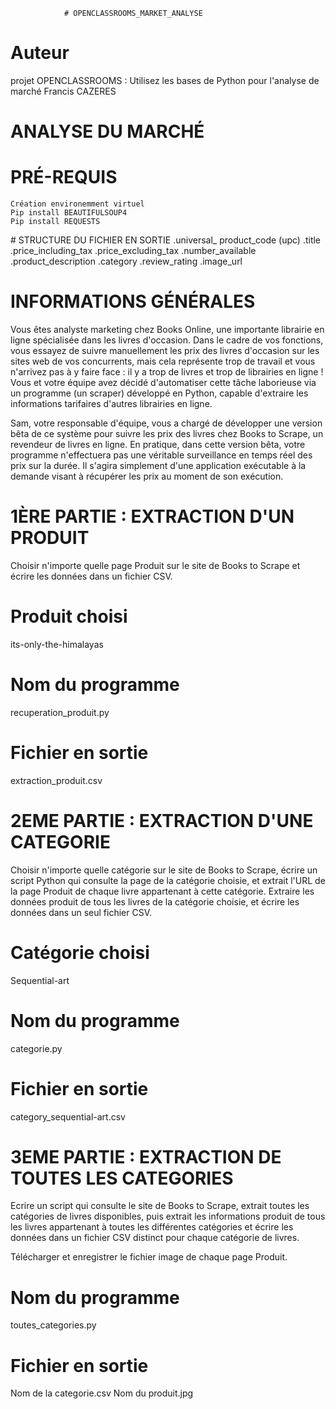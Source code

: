 				# OPENCLASSROOMS_MARKET_ANALYSE

# Auteur
projet OPENCLASSROOMS : Utilisez les bases de Python pour l'analyse de marché
Francis CAZERES

# ANALYSE DU MARCHÉ	

# PRÉ-REQUIS  
	Création environemment virtuel
	Pip install BEAUTIFULSOUP4
	Pip install REQUESTS
	
# STRUCTURE DU FICHIER EN SORTIE
    .universal_ product_code (upc)
    .title
    .price_including_tax
    .price_excluding_tax
    .number_available
    .product_description
    .category
    .review_rating
    .image_url

# INFORMATIONS GÉNÉRALES
Vous êtes analyste marketing chez Books Online, une importante librairie en ligne spécialisée dans les livres d'occasion. Dans le cadre de vos fonctions, vous essayez de suivre manuellement les prix des livres d'occasion sur les sites web de vos concurrents, mais cela représente trop de travail et vous n'arrivez pas à y faire face  : il y a trop de livres et trop de librairies en ligne  ! Vous et votre équipe avez décidé d'automatiser cette tâche laborieuse via un programme (un scraper) développé en Python, capable d'extraire les informations tarifaires d'autres librairies en ligne. 

Sam, votre responsable d'équipe, vous a chargé de développer une version bêta de ce système pour suivre les prix des livres chez Books to Scrape, un revendeur de livres en ligne. En pratique, dans cette version bêta, votre programme n'effectuera pas une véritable surveillance en temps réel des prix sur la durée. Il s'agira simplement d'une application exécutable à la demande visant à récupérer les prix au moment de son exécution.

# 1ÈRE PARTIE : EXTRACTION D'UN PRODUIT
Choisir n'importe quelle page Produit sur le site de Books to Scrape et écrire les données dans un fichier CSV.

# Produit choisi
its-only-the-himalayas

# Nom du programme	
recuperation_produit.py

# Fichier en sortie 	
extraction_produit.csv

# 2EME PARTIE : EXTRACTION D'UNE CATEGORIE
Choisir n'importe quelle catégorie sur le site de Books to Scrape, écrire un script Python qui consulte la page de la catégorie choisie, et extrait l'URL de la page Produit de chaque livre appartenant à cette catégorie. Extraire les données produit de tous les livres de la catégorie choisie, et écrire les données dans un seul fichier CSV.

# Catégorie choisi
Sequential-art

# Nom du programme	
categorie.py

# Fichier en sortie 	
category_sequential-art.csv

# 3EME PARTIE : EXTRACTION DE TOUTES LES CATEGORIES
Ecrire un script qui consulte le site de Books to Scrape, extrait toutes les catégories de livres disponibles, puis extrait les informations produit de tous les livres appartenant à toutes les différentes catégories et écrire les données dans un fichier CSV distinct pour chaque catégorie de livres. 

Télécharger et enregistrer le fichier image de chaque page Produit.

# Nom du programme	
toutes_categories.py

# Fichier en sortie 	
Nom de la categorie.csv
Nom du produit.jpg



